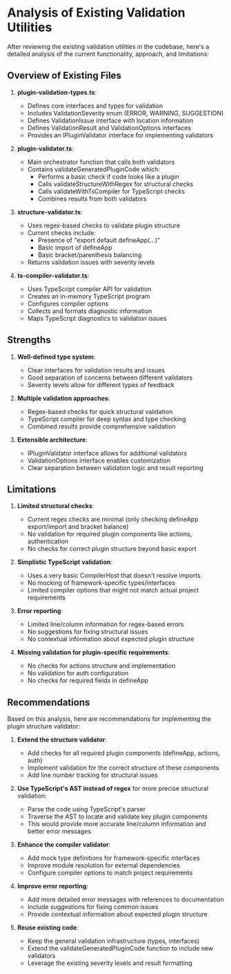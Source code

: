 # Analysis of Existing Validation Utilities

After reviewing the existing validation utilities in the codebase, here's a detailed analysis of the current functionality, approach, and limitations:

## Overview of Existing Files

1. **plugin-validation-types.ts**:

   - Defines core interfaces and types for validation
   - Includes ValidationSeverity enum (ERROR, WARNING, SUGGESTION)
   - Defines ValidationIssue interface with location information
   - Defines ValidationResult and ValidationOptions interfaces
   - Provides an IPluginValidator interface for implementing validators

2. **plugin-validator.ts**:

   - Main orchestrator function that calls both validators
   - Contains validateGeneratedPluginCode which:
     - Performs a basic check if code looks like a plugin
     - Calls validateStructureWithRegex for structural checks
     - Calls validateWithTsCompiler for TypeScript checks
     - Combines results from both validators

3. **structure-validator.ts**:

   - Uses regex-based checks to validate plugin structure
   - Current checks include:
     - Presence of "export default defineApp(...)"
     - Basic import of defineApp
     - Basic bracket/parenthesis balancing
   - Returns validation issues with severity levels

4. **ts-compiler-validator.ts**:
   - Uses TypeScript compiler API for validation
   - Creates an in-memory TypeScript program
   - Configures compiler options
   - Collects and formats diagnostic information
   - Maps TypeScript diagnostics to validation issues

## Strengths

1. **Well-defined type system**:

   - Clear interfaces for validation results and issues
   - Good separation of concerns between different validators
   - Severity levels allow for different types of feedback

2. **Multiple validation approaches**:

   - Regex-based checks for quick structural validation
   - TypeScript compiler for deep syntax and type checking
   - Combined results provide comprehensive validation

3. **Extensible architecture**:
   - IPluginValidator interface allows for additional validators
   - ValidationOptions interface enables customization
   - Clear separation between validation logic and result reporting

## Limitations

1. **Limited structural checks**:

   - Current regex checks are minimal (only checking defineApp export/import and bracket balance)
   - No validation for required plugin components like actions, authentication
   - No checks for correct plugin structure beyond basic export

2. **Simplistic TypeScript validation**:

   - Uses a very basic CompilerHost that doesn't resolve imports
   - No mocking of framework-specific types/interfaces
   - Limited compiler options that might not match actual project requirements

3. **Error reporting**:

   - Limited line/column information for regex-based errors
   - No suggestions for fixing structural issues
   - No contextual information about expected plugin structure

4. **Missing validation for plugin-specific requirements**:
   - No checks for actions structure and implementation
   - No validation for auth configuration
   - No checks for required fields in defineApp

## Recommendations

Based on this analysis, here are recommendations for implementing the plugin structure validator:

1. **Extend the structure validator**:

   - Add checks for all required plugin components (defineApp, actions, auth)
   - Implement validation for the correct structure of these components
   - Add line number tracking for structural issues

2. **Use TypeScript's AST instead of regex** for more precise structural validation:

   - Parse the code using TypeScript's parser
   - Traverse the AST to locate and validate key plugin components
   - This would provide more accurate line/column information and better error messages

3. **Enhance the compiler validator**:

   - Add mock type definitions for framework-specific interfaces
   - Improve module resolution for external dependencies
   - Configure compiler options to match project requirements

4. **Improve error reporting**:

   - Add more detailed error messages with references to documentation
   - Include suggestions for fixing common issues
   - Provide contextual information about expected plugin structure

5. **Reuse existing code**:
   - Keep the general validation infrastructure (types, interfaces)
   - Extend the validateGeneratedPluginCode function to include new validators
   - Leverage the existing severity levels and result formatting
